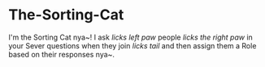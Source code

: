 # The-Sorting-Cat
I'm the Sorting Cat nya~! I ask *licks left paw* people *licks the right paw* in your Sever questions when they join *licks tail* and then assign them a Role based on their responses nya~.
